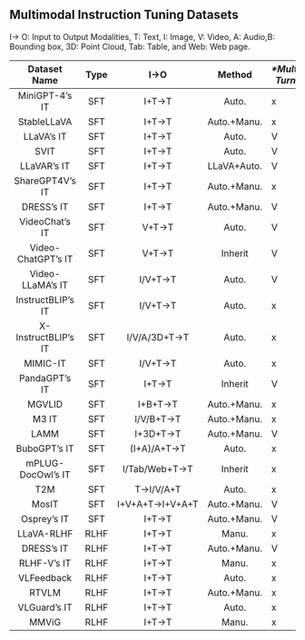 ## Multimodal Instruction Tuning Datasets

I→ O: Input to Output Modalities, T: Text, I: Image, V: Video, A: Audio,B: Bounding box, 3D: Point Cloud, Tab: Table, and Web: Web page.

|    Dataset Name     | Type |       I→O       |   Method    | ***\*Multi-Turn\**** | #.I/V/A        | #.Dialog Turn | #.Instance |
| :-----------------: | :--: | :-------------: | :---------: | -------------------- | -------------- | ------------- | ---------- |
|   MiniGPT-4’s IT    | SFT  |      I+T→T      |    Auto.    | x                    | 134M/–/–       | 1             | 5K         |
|     StableLLaVA     | SFT  |      I+T→T      | Auto.+Manu. | x                    | 126K/–/–       | 1             | 126K       |
|     LLaVA’s IT      | SFT  |      I+T→T      |    Auto.    | Ⅴ                    | 81K/–/–        | 2.29          | 150K       |
|        SVIT         | SFT  |      I+T→T      |    Auto.    | Ⅴ                    | 108K/–/–       | 5             | 3.2M       |
|     LLaVAR’s IT     | SFT  |      I+T→T      | LLaVA+Auto. | Ⅴ                    | 20K/–/–        | 2.27          | 174K       |
|   ShareGPT4V’s IT   | SFT  |      I+T→T      | Auto.+Manu. | x                    | 100K/–/–       | –             | –          |
|     DRESS’s IT      | SFT  |      I+T→T      | Auto.+Manu. | Ⅴ                    | 193K/–/–       | ∼4            | –          |
|   VideoChat’s IT    | SFT  |      V+T→T      |    Auto.    | Ⅴ                    | –/8K/–         | 1.82          | 11K        |
| Video-ChatGPT’s IT  | SFT  |      V+T→T      |   Inherit   | Ⅴ                    | –/100K/–       | 1             | 100K       |
|  Video-LLaMA’s IT   | SFT  |     I/V+T→T     |    Auto.    | Ⅴ                    | 81K/8K/–       | 2.22          | 171K       |
|  InstructBLIP’s IT  | SFT  |     I/V+T→T     |    Auto.    | x                    | –              | –             | ∼ 1.6M     |
| X-InstructBLIP’s IT | SFT  |  I/V/A/3D+T→T   |    Auto.    | x                    | –              | –             | ∼ 1.8M     |
|      MIMIC-IT       | SFT  |     I/V+T→T     |    Auto.    | x                    | 8.1M/502K/–    | 1             | 2.8M       |
|    PandaGPT’s IT    | SFT  |      I+T→T      |   Inherit   | Ⅴ                    | 81K/–/–        | 2.29          | 160K       |
|       MGVLID        | SFT  |     I+B+T→T     | Auto.+Manu. | x                    | 108K/–/–       | –             | 108K       |
|        M3 IT        | SFT  |    I/V/B+T→T    | Auto.+Manu. | x                    | –/–/–          | 1             | 2.4M       |
|        LAMM         | SFT  |    I+3D+T→T     | Auto.+Manu. | Ⅴ                    | 91K/–/–        | 3.27          | 196K       |
|    BuboGPT’s IT     | SFT  |   (I+A)/A+T→T   |    Auto.    | x                    | 5K/–/9K        | –             | 9K         |
|  mPLUG-DocOwl’s IT  | SFT  |  I/Tab/Web+T→T  |   Inherit   | x                    | –              | –             | –          |
|         T2M         | SFT  |    T→I/V/A+T    |    Auto.    | x                    | 4.9K/4.9K/4.9K | 1             | 14.7K      |
|        MosIT        | SFT  | I+V+A+T→I+V+A+T | Auto.+Manu. | Ⅴ                    | 4K/4K/4K       | 4.8           | 5K         |
|     Osprey’s IT     | SFT  |      I+T→T      | Auto.+Manu. | Ⅴ                    | –/–/–          | ∼4            | 724K       |
|     LLaVA-RLHF      | RLHF |      I+T→T      |    Manu.    | x                    | –/–/–          | –             | 10K        |
|     DRESS’s IT      | RLHF |      I+T→T      | Auto.+Manu. | Ⅴ                    | 33K/–/–        | ∼4            | –          |
|     RLHF-V’s IT     | RLHF |      I+T→T      |    Manu.    | x                    | –/–/–          | –             | 1.4K       |
|     VLFeedback      | RLHF |      I+T→T      |    Auto.    | x                    | –/–/–          | –             | 80K        |
|        RTVLM        | RLHF |      I+T→T      | Auto.+Manu. | x                    | –/–/–          | –             | 5K         |
|    VLGuard’s IT     | RLHF |      I+T→T      |    Auto.    | x                    | 3K/–/–         | –             | 3K         |
|        MMViG        | RLHF |      I+T→T      |    Manu.    | x                    | 16K/–/–        | –             | 16K        |
